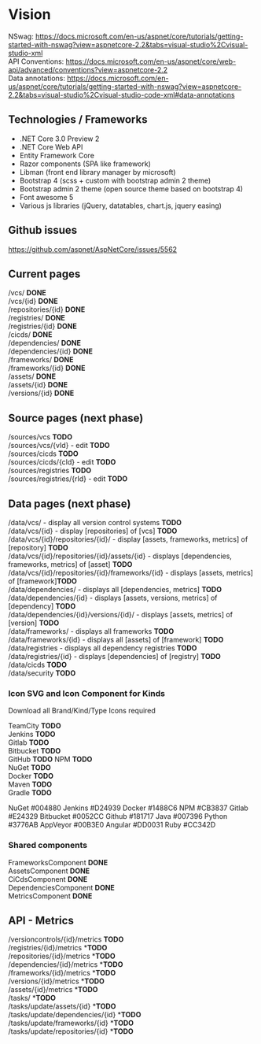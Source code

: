 # Vision

NSwag: https://docs.microsoft.com/en-us/aspnet/core/tutorials/getting-started-with-nswag?view=aspnetcore-2.2&tabs=visual-studio%2Cvisual-studio-xml    
API Conventions: https://docs.microsoft.com/en-us/aspnet/core/web-api/advanced/conventions?view=aspnetcore-2.2    
Data annotations: https://docs.microsoft.com/en-us/aspnet/core/tutorials/getting-started-with-nswag?view=aspnetcore-2.2&tabs=visual-studio%2Cvisual-studio-code-xml#data-annotations    

## Technologies / Frameworks

* .NET Core 3.0 Preview 2
* .NET Core Web API
* Entity Framework Core
* Razor components (SPA like framework)
* Libman (front end library manager by microsoft)
* Bootstrap 4 (scss + custom with bootstrap admin 2 theme)
* Bootstrap admin 2 theme (open source theme based on bootstrap 4)
* Font awesome 5
* Various js libraries (jQuery, datatables, chart.js, jquery easing)

## Github issues

https://github.com/aspnet/AspNetCore/issues/5562  
 
## Current pages

/vcs/ **DONE**  
/vcs/{id} **DONE**  
/repositories/{id}  **DONE**  
/registries/ **DONE**  
/registries/{id} **DONE**  
/cicds/ **DONE**  
/dependencies/ **DONE**  
/dependencies/{id} **DONE**  
/frameworks/ **DONE**  
/frameworks/{id} **DONE**  
/assets/ **DONE**  
/assets/{id} **DONE**  
/versions/{id} **DONE**  

## Source pages (next phase)

/sources/vcs **TODO**  
/sources/vcs/{vId} - edit **TODO**  
/sources/cicds  **TODO**  
/sources/cicds/{cId} - edit **TODO**  
/sources/registries  **TODO**  
/sources/registries/{rId} - edit **TODO**  

## Data pages (next phase)

/data/vcs/ - display all version control systems **TODO**   
/data/vcs/{id} - display [repositories] of [vcs]  **TODO**  
/data/vcs/{id}/repositories/{id}/ - display [assets, frameworks, metrics] of [repository]  **TODO**  
/data/vcs/{id}/repositories/{id}/assets/{id} - displays [dependencies, frameworks, metrics] of [asset]  **TODO**  
/data/vcs/{id}/repositories/{id}/frameworks/{id} - displays [assets, metrics] of [framework]**TODO**    
/data/dependencies/ - displays all [dependencies, metrics]  **TODO**  
/data/dependencies/{id} - displays [assets, versions, metrics] of [dependency]  **TODO**  
/data/dependencies/{id}/versions/{id}/ - displays [assets, metrics] of [version]  **TODO**  
/data/frameworks/ - displays all frameworks  **TODO**  
/data/frameworks/{id} - displays all [assets] of [framework]  **TODO**  
/data/registries - displays all dependency registries  **TODO**  
/data/registries/{id}  - displays [dependencies] of [registry]  **TODO**  
/data/cicds  **TODO**  
/data/security  **TODO**  

### Icon SVG and Icon Component for Kinds

Download all Brand/Kind/Type Icons required  
  
TeamCity **TODO**  
Jenkins **TODO**  
Gitlab **TODO**  
Bitbucket **TODO**  
GitHub **TODO**
NPM **TODO**  
NuGet **TODO**  
Docker **TODO**  
Maven **TODO**  
Gradle **TODO**  

NuGet #004880
Jenkins #D24939
Docker #1488C6
NPM #CB3837
Gitlab #E24329
Bitbucket #0052CC
Github #181717
Java #007396
Python #3776AB
AppVeyor #00B3E0
Angular #DD0031
Ruby #CC342D

### Shared components

FrameworksComponent **DONE**  
AssetsComponent **DONE**  
CiCdsComponent **DONE**  
DependenciesComponent **DONE**  
MetricsComponent **DONE**  

## API - Metrics

/versioncontrols/{id}/metrics **TODO**  
/registries/{id}/metrics ***TODO**  
/repositories/{id}/metrics ***TODO**  
/dependencies/{id}/metrics ***TODO**  
/frameworks/{id}/metrics ***TODO**  
/versions/{id}/metrics ***TODO**  
/assets/{id}/metrics ***TODO**  
/tasks/ ***TODO**  
/tasks/update/assets/{id} ***TODO**  
/tasks/update/dependencies/{id} ***TODO**  
/tasks/update/frameworks/{id} ***TODO**  
/tasks/update/repositories/{id} ***TODO**  

